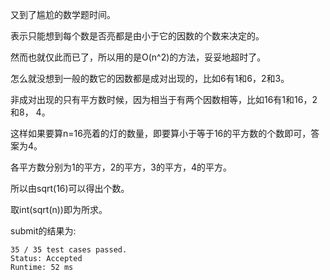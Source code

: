 又到了尴尬的数学题时间。

表示只能想到每个数是否亮都是由小于它的因数的个数来决定的。

然而也就仅此而已了，所以用的是O(n^2)的方法，妥妥地超时了。

怎么就没想到一般的数它的因数都是成对出现的，比如6有1和6，2和3。

非成对出现的只有平方数时候，因为相当于有两个因数相等，比如16有1和16，2和8， 4。

这样如果要算n=16亮着的灯的数量，即要算小于等于16的平方数的个数即可，答案为4。

各平方数分别为1的平方，2的平方，3的平方，4的平方。

所以由sqrt(16)可以得出个数。

取int(sqrt(n))即为所求。

submit的结果为:
```
35 / 35 test cases passed.
Status: Accepted
Runtime: 52 ms
```
